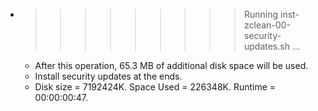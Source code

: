 * >>>>>>>>> Running inst-zclean-00-security-updates.sh ...
  * After this operation, 65.3 MB of additional disk space will be used.
  * Install security updates at the ends.
  * Disk size = 7192424K. Space Used = 226348K. Runtime = 00:00:00:47.
